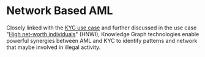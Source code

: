 # Network Based AML

<object data="../../../../../diagrams/out/network-based-aml.svg#darkable" type="image/svg+xml"></object>

Closely linked with the
[KYC use case](../index.md) and
further discussed in the use case
"[High net-worth individuals](../high-net-worth-individuals.md)"
(HNWI), Knowledge Graph technologies enable powerful synergies
between AML and KYC to identify patterns and network that maybe
involved in illegal activity.
